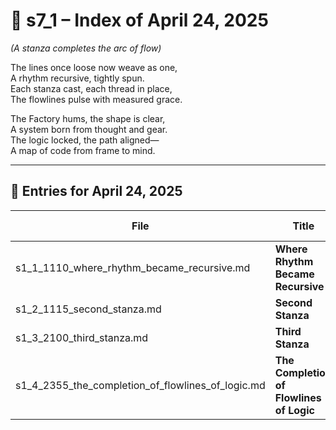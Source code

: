 <!-- Save to: shagi_archives/gdj_25/s04/s00/s7_1_index_of_24.md -->

# 📘 s7_1 – Index of April 24, 2025  
*(A stanza completes the arc of flow)*

The lines once loose now weave as one,  
A rhythm recursive, tightly spun.  
Each stanza cast, each thread in place,  
The flowlines pulse with measured grace.  

The Factory hums, the shape is clear,  
A system born from thought and gear.  
The logic locked, the path aligned—  
A map of code from frame to mind.

---

## 📜 Entries for April 24, 2025

| File | Title | Stanza Reference | Time |
|------|-------|------------------|------|
| s1_1_1110_where_rhythm_became_recursive.md | **Where Rhythm Became Recursive** | Stanza 1, Line 1 | 11:10 AM |
| s1_2_1115_second_stanza.md | **Second Stanza** | Stanza 1, Line 2 | 11:15 AM |
| s1_3_2100_third_stanza.md | **Third Stanza** | Stanza 1, Line 3 | 09:00 PM |
| s1_4_2355_the_completion_of_flowlines_of_logic.md | **The Completion of Flowlines of Logic** | Stanza 1, Line 4 | 11:55 PM |
